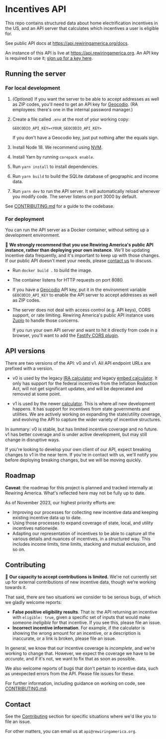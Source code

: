 # Incentives API

This repo contains structured data about home electrification incentives in the US, and an API server that calculates which incentives a user is eligible for.

See public API docs at https://api.rewiringamerica.org/docs.

An instance of this API is live at https://api.rewiringamerica.org. An API key is required to use it; [sign up for a key here](https://www.rewiringamerica.org/api).

## Running the server

### For local development

1. _(Optional)_ If you want the server to be able to accept addresses as well as ZIP codes, you'll need to get an API key for [Geocodio](https://geocod.io). (RA employees: there's one in the internal password manager.)
2. Create a file called `.env` at the root of your working copy:

   ```
   GEOCODIO_API_KEY=<YOUR_GEOCODIO_API_KEY>
   ```

   If you don't have a Geocodio key, just put nothing after the equals sign.

3. Install Node 18. We recommend using [NVM](https://github.com/nvm-sh/nvm).
4. Install Yarn by running `corepack enable`.
5. Run `yarn install` to install dependencies.
6. Run `yarn build` to build the SQLite database of geographic and income data.
7. Run `yarn dev` to run the API server. It will automatically reload whenever you modify code. The server listens on port 3000 by default.

See [CONTRIBUTING.md](CONTRIBUTING.md) for a guide to the codebase.

### For deployment

You can run the API server as a Docker container, without setting up a development environment.

:rotating_light: **We strongly recommend that you use Rewiring America's public API instance, rather than deploying your own instance**. We'll be updating incentive data frequently, and it's important to keep up with those changes. If our public API doesn't meet your needs, please [contact us](#contact) to discuss.

- Run `docker build .` to build the image.
- The container listens for HTTP requests on port 8080.
- If you have a [Geocodio](https://geocod.io) API key, put it in the environment variable `GEOCODIO_API_KEY` to enable the API server to accept addresses as well as ZIP codes.

- The server does not deal with access control (e.g. API keys), CORS support, or rate limiting. Rewiring America's public API instance uses [Zuplo](https://zuplo.com) to handle those concerns.

  If you run your own API server and want to hit it directly from code in a browser, you'll want to add the [Fastify CORS plugin](https://github.com/fastify/fastify-cors).

## API versions

There are two versions of the API: v0 and v1. All API endpoint URLs are prefixed with a version.

- v0 is used by the legacy [IRA calculator](https://www.rewiringamerica.org/app/ira-calculator) and legacy [embed calculator](https://embed.rewiringamerica.org). It only has support for the federal incentives from the Inflation Reduction Act, will not get significant updates, and will be deprecated and removed at some point.

- v1 is used by the newer [calculator](https://homes.rewiringamerica.org/calculator). This is where all new development happens. It has support for incentives from state governments and utilities. We are actively working on expanding the state/utility coverage, and evolving the API to capture the wider variety of incentive structures.

In summary: v0 is stable, but has limited incentive coverage and no future. v1 has better coverage and is under active development, but may still change in disruptive ways.

If you're looking to develop your own client of our API, expect breaking changes to v1 in the near term. If you're in contact with us, we'll notify you before deploying breaking changes, but we will be moving quickly.

## Roadmap

**Caveat**: the roadmap for this project is planned and tracked internally at Rewiring America. What's reflected here may not be fully up to date.

As of November 2023, our highest priority efforts are:

- Improving our processes for collecting new incentive data and keeping existing incentive data up to date.
- Using those processes to expand coverage of state, local, and utility incentives nationwide.
- Adapting our representation of incentives to be able to capture all the various details and nuances of incentives, in a structured way. This includes income limits, time limits, stacking and mutual exclusion, and so on.

## Contributing

:construction: **Our capacity to accept contributions is limited.** We're not currently set up for external contributions of new incentive data, though we're working towards it.

That said, there are two situations we consider to be serious bugs, of which we gladly welcome reports:

- **False positive eligibility results**. That is: the API returning an incentive with `eligible: true`, given a specific set of inputs that would make someone _ineligible_ for that incentive. If you see this, please file an issue.
- **Incorrect incentive information**. For example, if the calculator is showing the wrong amount for an incentive, or a description is inaccurate, or a link is broken, please file an issue.

In general, we know that our incentive coverage is _incomplete_, and we're working to change that. However, we expect the coverage we have to be _accurate_, and if it's not, we want to fix that as soon as possible.

We also welcome reports of bugs that don't pertain to incentive data, such as unexpected errors from the API. Please file issues for these.

For further information, including guidance on working on code, see [CONTRIBUTING.md](CONTRIBUTING.md).

## Contact

See the [Contributing](#contributing) section for specific situations where we'd like you to file an issue.

For other matters, you can email us at `api@rewiringamerica.org`.
